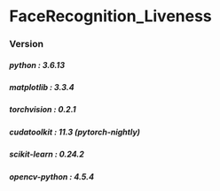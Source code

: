 # FaceRecognition_Liveness

### Version
##### python : 3.6.13
##### matplotlib :  3.3.4
##### torchvision : 0.2.1
##### cudatoolkit : 11.3 (pytorch-nightly)
##### scikit-learn : 0.24.2
##### opencv-python : 4.5.4

